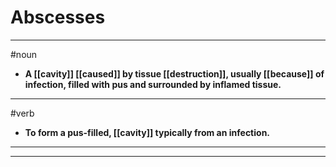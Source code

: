 # Abscesses
---
#noun
- **A [[cavity]] [[caused]] by tissue [[destruction]], usually [[because]] of infection, filled with pus and surrounded by inflamed tissue.**
---
#verb
- **To form a pus-filled, [[cavity]] typically from an infection.**
---
---
